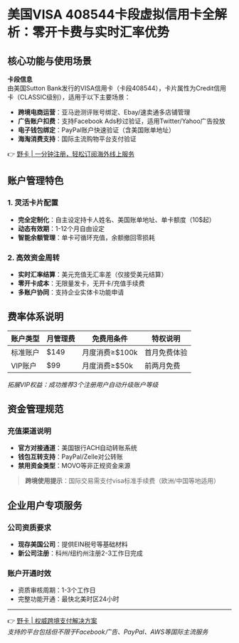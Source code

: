# 美国VISA 408544卡段虚拟信用卡全解析：零开卡费与实时汇率优势

## 核心功能与使用场景
**卡段信息**  
由美国Sutton Bank发行的VISA信用卡（卡段408544），卡片属性为Credit信用卡（CLASSIC级别），适用于以下主要场景：

- **跨境电商运营**：亚马逊测评账号绑定、Ebay/速卖通多店铺管理
- **广告账户扣费**：支持Facebook Ads秒过验证，适用Twitter/Yahoo广告投放
- **电子钱包绑定**：PayPal账户快速验证（含美国账单地址）
- **海淘消费支持**：国际主流购物平台支付验证

👉 [野卡 | 一分钟注册，轻松订阅海外线上服务](https://bbtdd.com/yeka)

## 账户管理特色
### 1. 灵活卡片配置
- **完全定制化**：自主设定持卡人姓名、美国账单地址、单卡额度（10$起）
- **动态有效期**：1-12个月自由设定
- **智能余额管理**：单卡可循环充值，余额撤回零损耗

### 2. 高效资金周转
- **实时汇率结算**：美元充值无汇率差（仅接受美元结算）
- **零开卡成本**：无限量发卡，无开卡/充值手续费
- **多账户协同**：支持企业实体卡功能申请

## 费率体系说明
| 账户类型   | 月管理费 | 免费用条件          | 特权说明          |
|------------|----------|---------------------|-------------------|
| 标准账户   | $149     | 月度消费≥$100k      | 首月免费体验      |
| VIP账户    | $99      | 月度消费≥$50k       | 前两月免费        |

*拓展VIP权益：成功推荐3个注册用户自动升级账户等级*

## 资金管理规范
### 充值渠道说明
- **官方对接通道**：美国银行ACH自动转账系统
- **钱包互转支持**：PayPal/Zelle对公转账
- **禁用资金类型**：MOVO等非正规资金来源

> **跨境使用提示**：国际交易需支付visa标准手续费（欧洲/中国等地适用）

## 企业用户专项服务
### 公司资质要求
- **现存美国公司**：提供EIN税号等基础材料
- **新公司注册**：科州/纽约州注册2-3工作日完成

### 账户开通时效
- 资质审核周期：1-3个工作日
- 完整功能开通：最快北美时区24小时

---

👉 [野卡 | 权威跨境支付解决方案](https://bbtdd.com/yeka)  
*支持的平台包括但不限于Facebook广告、PayPal、AWS等国际主流服务*